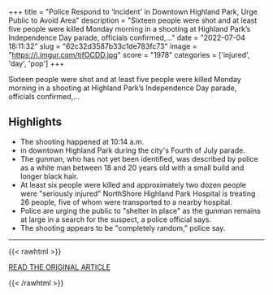 +++
title = "Police Respond to ‘Incident' in Downtown Highland Park, Urge Public to Avoid Area"
description = "Sixteen people were shot and at least five people were killed Monday morning in a shooting at Highland Park’s Independence Day parade, officials confirmed,..."
date = "2022-07-04 18:11:32"
slug = "62c32d3587b33c1de783fc73"
image = "https://i.imgur.com/tjfOCDD.jpg"
score = "1978"
categories = ['injured', 'day', 'pop']
+++

Sixteen people were shot and at least five people were killed Monday morning in a shooting at Highland Park’s Independence Day parade, officials confirmed,...

## Highlights

- The shooting happened at 10:14 a.m.
- in downtown Highland Park during the city's Fourth of July parade.
- The gunman, who has not yet been identified, was described by police as a white man between 18 and 20 years old with a small build and longer black hair.
- At least six people were killed and approximately two dozen people were "seriously injured" NorthShore Highland Park Hospital is treating 26 people, five of whom were transported to a nearby hospital.
- Police are urging the public to "shelter in place" as the gunman remains at large in a search for the suspect, a police official says.
- The shooting appears to be "completely random," police say.

---

{{< rawhtml >}}
  <p class="article-category">
    <a target="_blank" href="https://www.nbcchicago.com/news/local/police-respond-to-incident-in-downtown-highland-park-urge-public-to-avoid-area/2872781/?amp">READ THE ORIGINAL ARTICLE</a>
  </p>
{{< /rawhtml >}}
